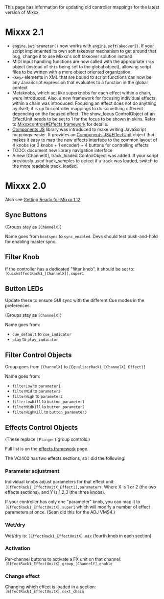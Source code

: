 This page has information for updating old controller mappings for the
latest version of Mixxx.

# Mixxx 2.1

  - `engine.setParameter()` now works with `engine.softTakeover()`. If
    your script implemented its own soft takeover mechanism to get
    around that bug, change it to use Mixxx's soft takeover solution
    instead.
  - MIDI input handling functions are now called with the appropriate
    `this` object (instead of `this` being set to the global object),
    allowing script files to be written with a more object oriented
    organization.
  - `<key>` elements in XML that are bound to script functions can now
    be any JavaScript expression that evaluates to a function in the
    global context
  - Metaknobs, which act like superknobs for each effect within a chain,
    were introduced. Also, a new framework for focusing individual
    effects within a chain was introduced. Focusing an effect does not
    do anything by itself; it is up to controller mappings to do
    something different depending on the focused effect. The show\_focus
    ControlObject of an EffectUnit needs to be set to 1 for the focus to
    be shown in skins. Refer to [Mixxxcontrols\#Effects
    framework](Mixxxcontrols#Effects%20framework) for details.
  - [Components JS](Components%20JS) library was introduced to make
    writing JavaScript mappings easier. It provides an [Components
    JS\#EffectUnit](Components%20JS#EffectUnit) object that makes it
    easy to map the new effects interface to the common layout of 4
    knobs (or 3 knobs + 1 encoder) + 4 buttons for controlling effects
  - TODO: document new library navigation interface
  - A new \[ChannelX\], track\_loaded ControlObject was added. If your
    script previously used track\_samples to detect if a track was
    loaded, switch to the more readable track\_loaded.

# Mixxx 2.0

Also see [Getting Ready for Mixxx 1.12](getting_ready_for_112)

## Sync Buttons

(Groups stay as `[ChannelX]`)

Name goes from `beatsync` to `sync_enabled`. Devs should test
push-and-hold for enabling master sync.

## Filter Knob

If the controller has a dedicated "filter knob", it should be set to:
`[QuickEffectRack1_[ChannelX]],super1`

## Button LEDs

Update these to ensure GUI sync with the different Cue modes in the
preferences.

(Groups stay as `[ChannelX]`)

Name goes from:

  - `cue_default` to `cue_indicator`
  - `play` to `play_indicator`

## Filter Control Objects

Group goes from `[ChannelX]` to `[EqualizerRack1_[ChannelX]_Effect1]`

Name goes from:

  - `filterLow` to `parameter1`
  - `filterMid` to `parameter2`
  - `filterHigh` to `parameter3`
  - `filterLowKill` to `button_parameter1`
  - `filterMidKill` to `button_parameter2`
  - `filterHighKill` to `button_parameter3`

## Effects Control Objects

(These replace `[Flanger]` group controls.)

Full list is on the [effects framework](effects_framework#controls)
page.

The VCI400 has two effects sections, so I did the following:

### Parameter adjustment

Individual knobs adjust parameters for that effect unit:
`[EffectRack1_EffectUnitX_Effect1],parameterY`. Where X is 1 or 2 (the
two effects sections), and Y is 1,2,3 (the three knobs).

If your controller has only one "parameter" knob, you can map it to
`[EffectRack1_EffectUnitX],super1` which will modify a number of effect
parameters at once. (Sean did this for the ADJ VMS4.)

### Wet/dry

Wet/dry is: `[EffectRack1_EffectUnitX],mix` (fourth knob in each
section)

### Activation

Per-channel buttons to activate a FX unit on that channel:
`[EffectRack1_EffectUnitX],group_[ChannelY]_enable`

### Change effect

Changing which effect is loaded in a section:
`[EffectRack1_EffectUnitX],next_chain`
